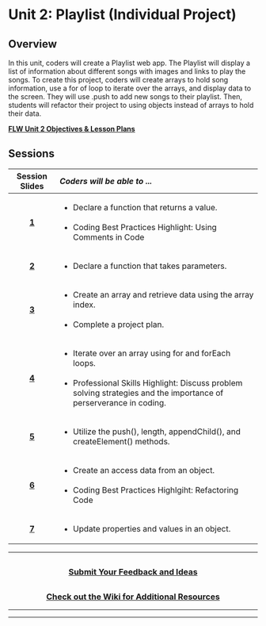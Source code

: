 # Unit 2: Playlist (Individual Project)

## Overview

In this unit, coders will create a Playlist web app.  The Playlist will display a list of information about different songs with images and links to play the songs. To create this project, coders will create arrays to hold song information, use a for of loop to iterate over the arrays, and display data to the screen. They will use .push to add new songs to their playlist. Then, students will refactor their project to using objects instead of arrays to hold their data.

[**FLW Unit 2 Objectives & Lesson Plans**]()
## Sessions

|                                                                    Session Slides                                                                     | _Coders will be able to ..._                                |
| :-----------------------------------------------------------: |:-----|
|                     [**1**](https://docs.google.com/presentation/d/19CgCqSjJP6Wt4t9NFpeXOY8NUGOcvDsooY3Wm2SPNjc/edit#slide=id.g143a898e5ec_0_651)                     |<ul><li>Declare a function that returns a value.</li></br><li>Coding Best Practices Highlight: Using Comments in Code</li></ul>|
|                     [**2**](https://docs.google.com/presentation/d/1rfP67LxNncNqkR6BfnHC1EX2oh5IewygYZJfj66FqGU/edit#slide=id.g143ab54c58a_0_639)                     |<ul><li>Declare a function that takes parameters.</li></ul>|
|                     [**3**](https://docs.google.com/presentation/d/1tcGziqBZJ3GT4zTvYWmWhSAtrdU4tDszlLP4jl-DIaU/edit#slide=id.g143b783a67c_1_639)                     |<ul><li>Create an array and retrieve data using the array index.</li></br><li>Complete a project plan.</li></ul>|
|                     [**4**](https://docs.google.com/presentation/d/1x2Y4vfF5nlWE32dN5DRwJtUzUbLPV_7N5gnjzqkCEMw/edit#slide=id.g1453263ef45_0_639)                     |<ul><li>Iterate over an array using for and forEach loops.</li></br><li>Professional Skills Highlight: Discuss problem solving strategies and the importance of perserverance in coding.</li></ul>|
|                     [**5**](https://docs.google.com/presentation/d/1EFtq-o5E7EsmpizaKe49dIt5hnHpBWV84-FNQ9LeZWg/edit#slide=id.g14b78fac8d9_0_683)                     |<ul><li>Utilize the push(), length, appendChild(), and createElement() methods.</li></ul>|
|                     [**6**](https://docs.google.com/presentation/d/1vhyndCmyRTuxfd52hF4bEiBXsUMCBosdhKscAf6Huac/edit#slide=id.g14b6f5ee80d_0_2603)                     |<ul><li>Create an access data from an object.</li></br><li>Coding Best Practices Highlgiht: Refactoring Code</li></ul>|
|                     [**7**](https://docs.google.com/presentation/d/16Z0NjXtXAMBujWj7pzx-IpBt-TMKrJkDTB_gaW8sW8o/edit#slide=id.g14ffbc98c79_0_1325)                     |<ul><li>Update properties and values in an object.</li></ul>|

---
## <h3 align="center"><a href="https://docs.google.com/forms/d/e/1FAIpQLSeQPPd3u1y_vV9426DjRjgzQHrzsMAIbdsGCxEU5uRj3bTleQ/viewform?usp=sf_link">Submit Your Feedback and Ideas</a></h3>

## <h3 align="center"><a href="https://github.com/itscodenation/curriculum-22-23/wiki">Check out the Wiki for Additional Resources</a></h3>

---
---
